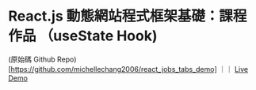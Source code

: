 # React.js 動態網站程式框架基礎：課程作品 （useState Hook)

(原始碼 Github Repo)[https://github.com/michellechang2006/react_jobs_tabs_demo] ｜｜ [Live Demo](https://michellechang2006.github.io/react_jobs_tabs_demo)

